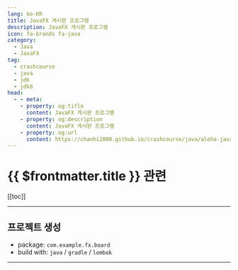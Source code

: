 ```yaml
---
lang: ko-KR
title: JavaFX 게시판 프로그램
description: JavaFX 게시판 프로그램
icon: fa-brands fa-java
category: 
  - Java
  - JavaFX
tag: 
  - crashcourse
  - java
  - jdk
  - jdk8
head:
  - - meta:
    - property: og:title
      content: JavaFX 게시판 프로그램
    - property: og:description
      content: JavaFX 게시판 프로그램
    - property: og:url
      content: https://chanhi2000.github.io/crashcourse/java/aloha-javafx/
---
```


# {{ $frontmatter.title }} 관련

[[toc]]

---

<SiteInfo
  name="JavaFX 프로젝트"
  desc=""
  url="https://wwwaloha.oopy.io/e6bd1022-08f6-4b9d-821e-702866988348"
  logo="https://oopy.lazyrockets.com/api/rest/cdn/image/5825f11f-5fe8-4e99-a090-dd03135b0310.png?d=16"
  preview="https://oopy.lazyrockets.com/api/v2/notion/image?src=https%3A%2F%2Fprod-files-secure.s3.us-west-2.amazonaws.com%2Fc20b1d05-cb56-42ba-8be5-eff501f44933%2F6642408e-2f5f-4506-91c9-c6d87e419452%2FJava_%25EA%25B2%258C%25EC%258B%259C%25ED%258C%2590.jpg&blockId=f8a7d7a6-f263-45dc-9821-a5f4e3038199" />

## 프로젝트 생성

- package: `com.example.fx.board`
- build with: `java` / `gradle` / `lombok`

---
